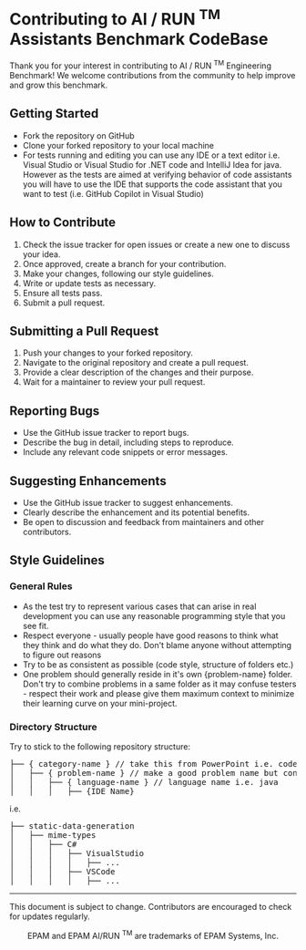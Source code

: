 # Contributing to AI / RUN <sup>TM</sup> Assistants Benchmark CodeBase

Thank you for your interest in contributing to AI / RUN <sup>TM</sup> Engineering Benchmark! We welcome
contributions from the community to help improve and grow this benchmark.

## Getting Started

- Fork the repository on GitHub
- Clone your forked repository to your local machine
- For tests running and editing you can use any IDE or a text editor i.e. Visual Studio or Visual Studio for .NET code and IntelliJ Idea for java. However as the tests are aimed at verifying behavior of code assistants you will have to use the IDE that supports the code assistant that you want to test (i.e. GitHub Copilot in Visual Studio)

## How to Contribute

1. Check the issue tracker for open issues or create a new one to discuss your idea.
2. Once approved, create a branch for your contribution.
3. Make your changes, following our style guidelines.
4. Write or update tests as necessary.
5. Ensure all tests pass.
6. Submit a pull request.

## Submitting a Pull Request

1. Push your changes to your forked repository.
2. Navigate to the original repository and create a pull request.
3. Provide a clear description of the changes and their purpose.
4. Wait for a maintainer to review your pull request.

## Reporting Bugs

- Use the GitHub issue tracker to report bugs.
- Describe the bug in detail, including steps to reproduce.
- Include any relevant code snippets or error messages.

## Suggesting Enhancements

- Use the GitHub issue tracker to suggest enhancements.
- Clearly describe the enhancement and its potential benefits.
- Be open to discussion and feedback from maintainers and other contributors.

## Style Guidelines

### General Rules

- As the test try to represent various cases that can arise in real development you can use any reasonable programming style that you see fit.
- Respect everyone - usually people have good reasons to think what they think and do what they do. Don't blame anyone without attempting to figure out reasons
- Try to be as consistent as possible (code style, structure of folders etc.)
- One problem should generally reside in it's own {problem-name} folder. Don't try to combine problems in a same folder as it may confuse testers - respect their work and please give them maximum context to minimize their learning curve on your mini-project.

### Directory Structure

Try to stick to the following repository structure:
<pre>
├── { category-name } // take this from PowerPoint i.e. code-bug-fixing
│   ├── { problem-name } // make a good problem name but concise i.e. wrong-conditional-statement
│   │   ├── { language-name } // language name i.e. java
│   │   │   ├── {IDE Name}
</pre>
i.e.
<pre>
├── static-data-generation
│   ├── mime-types
│   │   ├── C#
│   │   │   ├── VisualStudio
│   │   │   │   ├── ...
│   │   │   ├── VSCode
│   │   │   │   ├── ...
</pre>
---

This document is subject to change. Contributors are encouraged to check for
updates regularly.

<p align="center">
  EPAM and EPAM AI/RUN <sup>TM</sup> are trademarks of EPAM Systems, Inc. 
</p>
